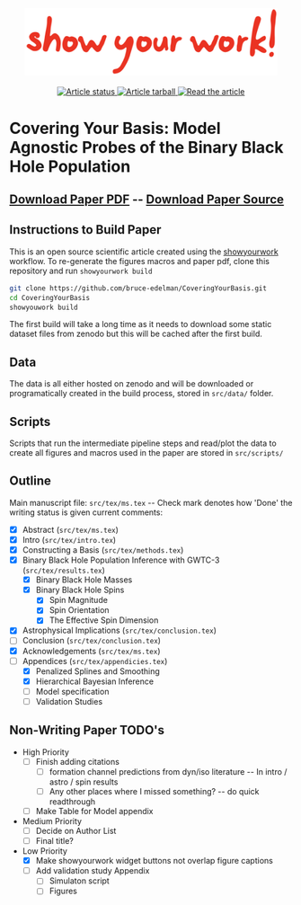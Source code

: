 <p align="center">
<a href="https://github.com/showyourwork/showyourwork">
<img width = "450" src="https://raw.githubusercontent.com/showyourwork/.github/main/images/showyourwork.png" alt="showyourwork"/>
</a>
<br>
<br>
<a href="https://github.com/bruce-edelman/CoveringYourBasis/actions/workflows/build.yml">
<img src="https://github.com/bruce-edelman/CoveringYourBasis/actions/workflows/build.yml/badge.svg?branch=main" alt="Article status"/>
</a>
<a href="https://github.com/bruce-edelman/CoveringYourBasis/raw/main-pdf/arxiv.tar.gz">
<img src="https://img.shields.io/badge/article-tarball-blue.svg?style=flat" alt="Article tarball"/>
</a>
<a href="https://github.com/bruce-edelman/CoveringYourBasis/raw/main-pdf/ms.pdf">
<img src="https://img.shields.io/badge/article-pdf-blue.svg?style=flat" alt="Read the article"/>
</a>
</p>

# Covering Your Basis: Model Agnostic Probes of the Binary Black Hole Population

## [Download Paper PDF](https://github.com/bruce-edelman/CoveringYourBasis/raw/main-pdf/ms.pdf) -- [Download Paper Source](https://github.com/bruce-edelman/CoveringYourBasis/raw/main-pdf/arxiv.tar.gz)

## Instructions to Build Paper

This is an open source scientific article created using the [showyourwork](https://github.com/showyourwork/showyourwork) workflow.
To re-generate the figures macros and paper pdf, clone this repository and run `showyourwork build`

```bash
git clone https://github.com/bruce-edelman/CoveringYourBasis.git
cd CoveringYourBasis
showyouwork build
```

The first build will take a long time as it needs to download some static dataset files from zenodo but this will be cached after the first build.

## Data

The data is all either hosted on zenodo and will be downloaded or programatically created in the build process, stored in `src/data/` folder.

## Scripts

Scripts that run the intermediate pipeline steps and read/plot the data to create all figures and macros used in the paper are stored in `src/scripts/`

## Outline

Main manuscript file: `src/tex/ms.tex` -- Check mark denotes how 'Done' the writing status is given current comments:

- [x] Abstract (`src/tex/ms.tex`)
- [x] Intro (`src/tex/intro.tex`)
- [x] Constructing a Basis (`src/tex/methods.tex`)
- [x] Binary Black Hole Population Inference with GWTC-3 (`src/tex/results.tex`)
  - [x] Binary Black Hole Masses
  - [x] Binary Black Hole Spins
    - [x] Spin Magnitude
    - [x] Spin Orientation
    - [x] The Effective Spin Dimension
- [x] Astrophysical Implications (`src/tex/conclusion.tex`)
- [ ] Conclusion (`src/tex/conclusion.tex`)
- [x] Acknowledgements  (`src/tex/ms.tex`)
- [ ] Appendices (`src/tex/appendicies.tex`)
  - [x] Penalized Splines and Smoothing
  - [x] Hierarchical Bayesian Inference
  - [ ] Model specification
  - [ ] Validation Studies

## Non-Writing Paper TODO's
- High Priority
  - [ ] Finish adding citations 
    - [ ] formation channel predictions from dyn/iso literature -- In intro / astro / spin results
    - [ ] Any other places where I missed something? -- do quick readthrough
  - [ ] Make Table for Model appendix
- Medium Priority
  - [ ] Decide on Author List 
  - [ ] Final title?
- Low Priority
  - [x] Make showyourwork widget buttons not overlap figure captions
  - [ ] Add validation study Appendix
    - [ ] Simulaton script
    - [ ] Figures